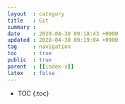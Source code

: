 ```yaml
---
layout  : category
title   : Git
summary :
date    : 2020-04-30 00:18:43 +0900
updated : 2020-04-30 00:19:04 +0900
tag     : navigation
toc     : true
public  : true
parent  : [[index-s]]
latex   : false
---
```

* TOC
{:toc}

